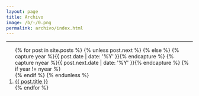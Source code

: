```yaml
---
layout: page
title: Archivo
image: /b/-/0.png
permalink: archivo/index.html
---
```


---

<ol reversed>
  {% for post in site.posts %}
  {% unless post.next %}
  {% else %}
  {% capture year %}{{ post.date | date: '%Y' }}{% endcapture %}
  {% capture nyear %}{{ post.next.date | date: '%Y' }}{% endcapture %}
  {% if year != nyear %}
  <br>
  {% endif %}
  {% endunless %}
  <li value="{{ post.date | date:"%y%m%d" }}"><a href="/b{{ post.url }}">{{ post.title }}</a></li>
  {% endfor %}
</ol>
